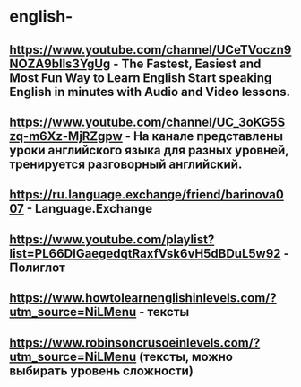 # english-

## https://www.youtube.com/channel/UCeTVoczn9NOZA9blls3YgUg - The Fastest, Easiest and Most Fun Way to Learn English Start speaking English in minutes with Audio and Video lessons.

## https://www.youtube.com/channel/UC_3oKG5Szq-m6Xz-MjRZgpw - На канале представлены уроки английского языка для разных уровней, тренируется разговорный английский.

## https://ru.language.exchange/friend/barinova007 - Language.Exchange

## https://www.youtube.com/playlist?list=PL66DIGaegedqtRaxfVsk6vH5dBDuL5w92 - Полиглот

## https://www.howtolearnenglishinlevels.com/?utm_source=NiLMenu - тексты

## https://www.robinsoncrusoeinlevels.com/?utm_source=NiLMenu (тексты, можно выбирать уровень сложности)
